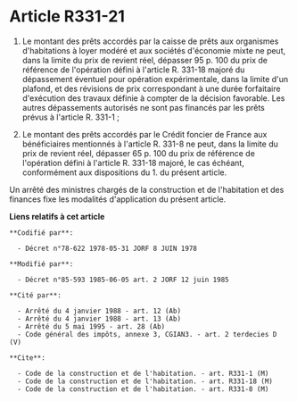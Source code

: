 # Article R331-21

1. Le montant des prêts accordés par la caisse de prêts aux organismes d'habitations à loyer modéré et aux sociétés
d'économie mixte ne peut, dans la limite du prix de revient réel, dépasser 95 p. 100 du prix de référence de l'opération
défini à l'article R. 331-18 majoré du dépassement éventuel pour opération expérimentale, dans la limite d'un plafond, et des
révisions de prix correspondant à une durée forfaitaire d'exécution des travaux définie à compter de la décision favorable.
Les autres dépassements autorisés ne sont pas financés par les prêts prévus à l'article R. 331-1 ;

2. Le montant des prêts accordés par le Crédit foncier de France aux bénéficiaires mentionnés à l'article R. 331-8 ne peut,
dans la limite du prix de revient réel, dépasser 65 p. 100 du prix de référence de l'opération défini à l'article R. 331-18
majoré, le cas échéant, conformément aux dispositions du 1. du présent article.

Un arrêté des ministres chargés de la construction et de l'habitation et des finances fixe les modalités d'application du
présent article.

**Liens relatifs à cet article**

	**Codifié par**:

	  - Décret n°78-622 1978-05-31 JORF 8 JUIN 1978

	**Modifié par**:

	  - Décret n°85-593 1985-06-05 art. 2 JORF 12 juin 1985

	**Cité par**:

	  - Arrêté du 4 janvier 1988 - art. 12 (Ab)
	  - Arrêté du 4 janvier 1988 - art. 13 (Ab)
	  - Arrêté du 5 mai 1995 - art. 28 (Ab)
	  - Code général des impôts, annexe 3, CGIAN3. - art. 2 terdecies D (V)

	**Cite**:

	  - Code de la construction et de l'habitation. - art. R331-1 (M)
	  - Code de la construction et de l'habitation. - art. R331-18 (M)
	  - Code de la construction et de l'habitation. - art. R331-8 (M)
